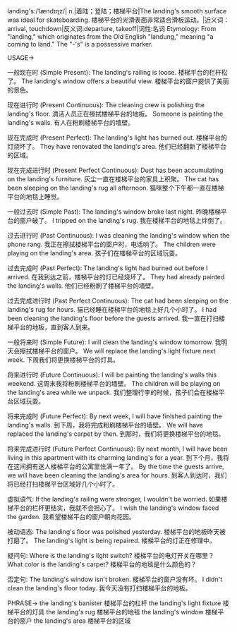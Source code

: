 landing's:/ˈlændɪŋz/| n.|着陆；登陆；楼梯平台|The landing's smooth surface was ideal for skateboarding.  楼梯平台的光滑表面非常适合滑板运动。|近义词：arrival, touchdown|反义词:departure, takeoff|词性:名词
Etymology: From "landing," which originates from the Old English "landung," meaning "a coming to land." The "-'s" is a possessive marker.

USAGE->

一般现在时 (Simple Present):
The landing's railing is loose. 楼梯平台的栏杆松了。
The landing's window offers a beautiful view. 楼梯平台的窗户提供了美丽的景色。

现在进行时 (Present Continuous):
The cleaning crew is polishing the landing's floor.  清洁人员正在擦拭楼梯平台的地板。
Someone is painting the landing's walls. 有人在粉刷楼梯平台的墙壁。

现在完成时 (Present Perfect):
The landing's light has burned out. 楼梯平台的灯烧坏了。
They have renovated the landing's area. 他们已经翻新了楼梯平台的区域。

现在完成进行时 (Present Perfect Continuous):
Dust has been accumulating on the landing's furniture.  灰尘一直在楼梯平台的家具上积聚。
The cat has been sleeping on the landing's rug all afternoon. 猫咪整个下午都一直在楼梯平台的地毯上睡觉。


一般过去时 (Simple Past):
The landing's window broke last night. 昨晚楼梯平台的窗户破了。
I tripped on the landing's rug. 我在楼梯平台的地毯上绊倒了。

过去进行时 (Past Continuous):
I was cleaning the landing's window when the phone rang. 我正在擦拭楼梯平台的窗户时，电话响了。
The children were playing on the landing's area. 孩子们在楼梯平台的区域玩耍。

过去完成时 (Past Perfect):
The landing's light had burned out before I arrived.  在我到达之前，楼梯平台的灯已经烧坏了。
They had already painted the landing's walls. 他们已经粉刷了楼梯平台的墙壁。

过去完成进行时 (Past Perfect Continuous):
The cat had been sleeping on the landing's rug for hours. 猫已经睡在楼梯平台的地毯上好几个小时了。
I had been cleaning the landing's floor before the guests arrived. 我一直在打扫楼梯平台的地板，直到客人到来。


一般将来时 (Simple Future):
I will clean the landing's window tomorrow. 我明天会擦拭楼梯平台的窗户。
We will replace the landing's light fixture next week. 下周我们将更换楼梯平台的灯具。

将来进行时 (Future Continuous):
I will be painting the landing's walls this weekend.  这周末我将粉刷楼梯平台的墙壁。
The children will be playing on the landing's area while we unpack. 我们整理行李的时候，孩子们会在楼梯平台区域玩耍。

将来完成时 (Future Perfect):
By next week, I will have finished painting the landing's walls. 到下周，我将完成粉刷楼梯平台的墙壁。
We will have replaced the landing's carpet by then. 到那时，我们将更换楼梯平台的地毯。

将来完成进行时 (Future Perfect Continuous):
By next month, I will have been living in this apartment with its charming landing's for a year. 到下个月，我将在这间拥有迷人楼梯平台的公寓里住满一年了。
By the time the guests arrive, we will have been cleaning the landing's area for hours. 到客人到达时，我们将已经打扫楼梯平台区域好几个小时了。

虚拟语气:
If the landing's railing were stronger, I wouldn't be worried. 如果楼梯平台的栏杆更结实，我就不会担心了。
I wish the landing's window faced the garden. 我希望楼梯平台的窗户朝向花园。

被动语态:
The landing's floor was polished yesterday.  楼梯平台的地板昨天被打磨了。
The landing's light is being repaired. 楼梯平台的灯正在修理中。

疑问句:
Where is the landing's light switch? 楼梯平台的电灯开关在哪里？
What color is the landing's carpet? 楼梯平台的地毯是什么颜色的？

否定句:
The landing's window isn't broken. 楼梯平台的窗户没有坏。
I didn't clean the landing's floor today. 我今天没有打扫楼梯平台的地板。



PHRASE->
the landing's banister  楼梯平台的栏杆
the landing's light fixture 楼梯平台的灯具
the landing's rug 楼梯平台的地毯
the landing's window  楼梯平台的窗户
the landing's area  楼梯平台的区域
